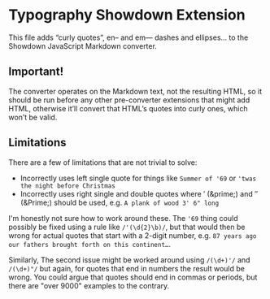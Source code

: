 # Typography Showdown Extension

This file adds “curly quotes”, en– and em— dashes and ellipses… to the Showdown
JavaScript Markdown converter.

## Important!

The converter operates on the Markdown text, not the resulting HTML, so it
should be run before any other pre-converter extensions that might add HTML,
otherwise it’ll convert that HTML’s quotes into curly ones, which won’t be
valid.

## Limitations

There are a few of limitations that are not trivial to solve:

* Incorrectly uses left single quote for things like `Summer of '69` or `'twas the night before Christmas`
* Incorrectly uses right single and double quotes where &prime; (&amp;prime;) and &Prime; (&amp;Prime;) should be used, e.g. `A plank of wood 3' 6" long`

I'm honestly not sure how to work around these. The `'69` thing could possibly be fixed using a rule like `/'(\d{2}\b)/`, but that would then be wrong for actual quotes that start with a 2-digit number, e.g. `87 years ago our fathers brought forth on this continent…`.

Similarly, The second issue might be worked around using `/(\d+)'/` and `/(\d+)"/` but again, for quotes that end in numbers the result would be wrong. You could argue that quotes should end in commas or periods, but there are "over 9000" examples to the contrary.
